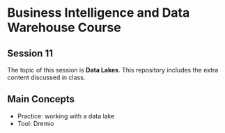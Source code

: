 # Business Intelligence and Data Warehouse Course

## Session 11

The topic of this session is **Data Lakes**. This repository includes the extra content discussed in class.

## Main Concepts

  - Practice: working with a data lake
  - Tool: Dremio
